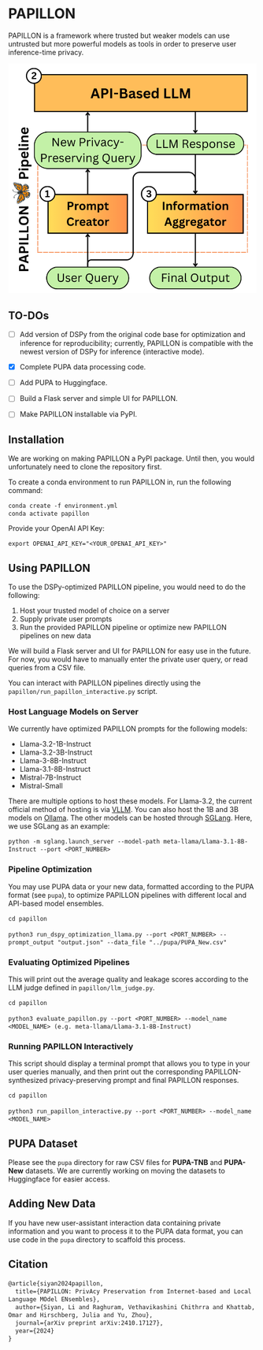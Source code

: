 # PAPILLON

PAPILLON is a framework where trusted but weaker models can use untrusted but more powerful models as tools in order to preserve user inference-time privacy.

![An overview of PAPILLON](figs/1.png)

## TO-DOs

- [ ] Add version of DSPy from the original code base for optimization and inference for reproducibility; currently, PAPILLON is compatible with the newest version of DSPy for inference (interactive mode).
- [x] Complete PUPA data processing code.
- [ ] Add PUPA to Huggingface.
- [ ] Build a Flask server and simple UI for PAPILLON.
- [ ] Make PAPILLON installable via PyPI.


## Installation
We are working on making PAPILLON a PyPI package. Until then, you would unfortunately need to clone the repository first.

To create a conda environment to run PAPILLON in, run the following command:

```
conda create -f environment.yml
conda activate papillon
```

Provide your OpenAI API Key:

```
export OPENAI_API_KEY="<YOUR_OPENAI_API_KEY>"
```

<!-- commit ee8206ea7ce14630b3e64d2b997878169dee3252 -->

## Using PAPILLON

To use the DSPy-optimized PAPILLON pipeline, you would need to do the following:

1. Host your trusted model of choice on a server
2. Supply private user prompts 
3. Run the provided PAPILLON pipeline or optimize new PAPILLON pipelines on new data

We will build a Flask server and UI for PAPILLON for easy use in the future. For now, you would have to manually enter the private user query, or read queries from a CSV file.

You can interact with PAPILLON pipelines directly using the `papillon/run_papillon_interactive.py` script.

### Host Language Models on Server
We currently have optimized PAPILLON prompts for the following models:

- Llama-3.2-1B-Instruct
- Llama-3.2-3B-Instruct
- Llama-3-8B-Instruct
- Llama-3.1-8B-Instruct
- Mistral-7B-Instruct
- Mistral-Small

There are multiple options to host these models. For Llama-3.2, the current official method of hosting is via [VLLM](https://docs.vllm.ai/en/latest/). You can also host the 1B and 3B models on [Ollama](https://ollama.com/library/llama3.2). The other models can be hosted through [SGLang](https://sgl-project.github.io/). Here, we use SGLang as an example:

```
python -m sglang.launch_server --model-path meta-llama/Llama-3.1-8B-Instruct --port <PORT_NUMBER>
```

### Pipeline Optimization
You may use PUPA data or your new data, formatted according to the PUPA format (see `pupa`), to optimize PAPILLON pipelines with different local and API-based model ensembles.

```
cd papillon

python3 run_dspy_optimization_llama.py --port <PORT_NUMBER> --prompt_output "output.json" --data_file "../pupa/PUPA_New.csv"
```

### Evaluating Optimized Pipelines

This will print out the average quality and leakage scores according to the LLM judge defined in `papillon/llm_judge.py`.

```
cd papillon

python3 evaluate_papillon.py --port <PORT_NUMBER> --model_name <MODEL_NAME> (e.g. meta-llama/Llama-3.1-8B-Instruct)
```

### Running PAPILLON Interactively

This script should display a terminal prompt that allows you to type in your user queries manually, and then print out the corresponding PAPILLON-synthesized privacy-preserving prompt and final PAPILLON responses.

```
cd papillon

python3 run_papillon_interactive.py --port <PORT_NUMBER> --model_name <MODEL_NAME>
```

## PUPA Dataset
Please see the `pupa` directory for raw CSV files for **PUPA-TNB** and **PUPA-New** datasets. We are currently working on moving the datasets to Huggingface for easier access.

## Adding New Data
If you have new user-assistant interaction data containing private information and you want to process it to the PUPA data format, you can use code in the `pupa` directory to scaffold this process.

## Citation
```
@article{siyan2024papillon,
  title={PAPILLON: PrivAcy Preservation from Internet-based and Local Language MOdel ENsembles},
  author={Siyan, Li and Raghuram, Vethavikashini Chithrra and Khattab, Omar and Hirschberg, Julia and Yu, Zhou},
  journal={arXiv preprint arXiv:2410.17127},
  year={2024}
}
```
